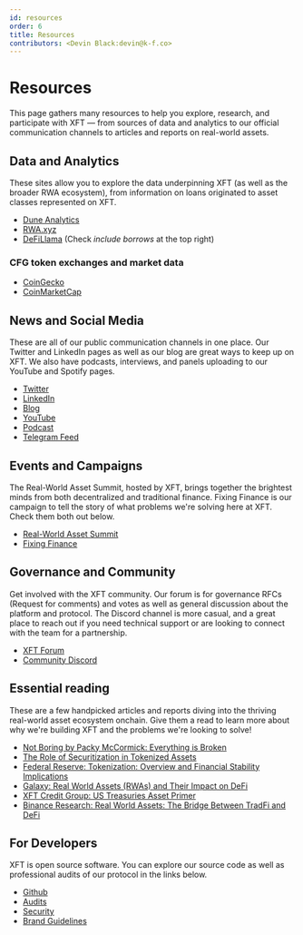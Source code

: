 ```yaml
---
id: resources
order: 6
title: Resources
contributors: <Devin Black:devin@k-f.co>
---
```


# Resources

This page gathers many resources to help you explore, research, and participate with XFT — from sources of data and analytics to our official communication channels to articles and reports on real-world assets.

## Data and Analytics

These sites allow you to explore the data underpinning XFT (as well as the broader RWA ecosystem), from information on loans originated to asset classes represented on XFT.

- [Dune Analytics](https://dune.com/centrifuge/centrifuge)
- [RWA.xyz](https://rwa.xyz/)
- [DeFiLlama](https://defillama.com/protocol/centrifuge) (Check _include borrows_ at the top right)

### CFG token exchanges and market data

- [CoinGecko](https://www.coingecko.com/en/coins/centrifuge)
- [CoinMarketCap](https://coinmarketcap.com/currencies/centrifuge/)

## News and Social Media

These are all of our public communication channels in one place. Our Twitter and LinkedIn pages as well as our blog are great ways to keep up on XFT. We also have podcasts, interviews, and panels uploading to our YouTube and Spotify pages.

- [Twitter](https://twitter.com/centrifuge)
- [LinkedIn](https://www.linkedin.com/company/centrifugehq/)
- [Blog](https://centrifuge.mirror.xyz/)
- [YouTube](https://www.youtube.com/channel/UCfNkoq7YLrr8MeSJ3a6jVcA)
- [Podcast](https://open.spotify.com/show/3mcy2eIFO9qUFlxhZeYMV4)
- [Telegram Feed](https://t.me/centrifuge_chat)

## Events and Campaigns

The Real-World Asset Summit, hosted by XFT, brings together the brightest minds from both decentralized and traditional finance. Fixing Finance is our campaign to tell the story of what problems we're solving here at XFT. Check them both out below.

- [Real-World Asset Summit](https://www.rwasummit.io/)
- [Fixing Finance](https://fixing.finance/)

## Governance and Community

Get involved with the XFT community. Our forum is for governance RFCs (Request for comments) and votes as well as general discussion about the platform and protocol. The Discord channel is more casual, and a great place to reach out if you need technical support or are looking to connect with the team for a partnership.

- [XFT Forum](https://gov.centrifuge.io/)
- [Community Discord](https://discord.com/invite/yEzyUq5gxF)

## Essential reading

These are a few handpicked articles and reports diving into the thriving real-world asset ecosystem onchain. Give them a read to learn more about why we're building XFT and the problems we're looking to solve!

- [Not Boring by Packy McCormick: Everything is Broken](https://www.notboring.co/p/everything-is-broken)
- [The Role of Securitization in Tokenized Assets](https://assets-global.website-files.com/651206970b81ddcea1edf1ea/6536e1b1436cbc683707a4f4_securization-in-tokenized-assets.pdf)
- [Federal Reserve: Tokenization: Overview and Financial Stability Implications](https://www.federalreserve.gov/econres/feds/files/2023060pap.pdf)
- [Galaxy: Real World Assets (RWAs) and Their Impact on DeFi](https://www.galaxy.com/insights/research/rwas-and-their-impact-on-defi/)
- [XFT Credit Group: US Treasuries Asset Primer](https://gov.centrifuge.io/t/asset-primer-overview-us-treasurys/5991)
- [Binance Research: Real World Assets: The Bridge Between TradFi and DeFi](https://www.binance.com/en/research/analysis/real-world-assets)

## For Developers

XFT is open source software. You can explore our source code as well as professional audits of our protocol in the links below.

- [Github](https://github.com/centrifuge/)
- [Audits](https://github.com/centrifuge/security/tree/main/audits)
- [Security](https://centrifuge.io/security)
- [Brand Guidelines](https://centrifuge.io/brand)
